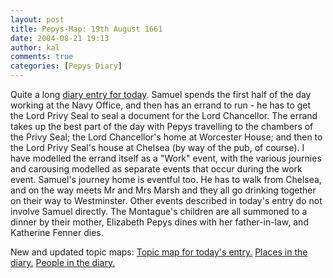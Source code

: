 ```yaml
---
layout: post
title: Pepys-Map: 19th August 1661
date: 2004-08-21 19:13
author: kal
comments: true
categories: [Pepys Diary]
---
```

Quite a long <a href="http://www.pepysdiary.com/archive/1661/08/19/index.php">diary entry for today</a>.
Samuel spends the first half of the day working at the Navy Office, and then has an errand to run - he has to get the Lord Privy Seal to seal a document for the Lord Chancellor. The errand takes up the best part of the day with Pepys travelling to the chambers of the Privy Seal; the Lord Chancellor's home at Worcester House; and then to the Lord Privy Seal's house at Chelsea (by way of the pub, of course). I have modelled the errand itself as a "Work" event, with the various journies and carousing modelled as separate events that occur during the work event.
Samuel's journey home is eventful too. He has to walk from Chelsea, and on the way meets Mr and Mrs Marsh and they all go drinking together on their way to Westminster.
Other events described in today's entry do not involve Samuel directly. The Montague's children are all summoned to a dinner by their mother,  Elizabeth Pepys dines with her father-in-law, and Katherine Fenner dies.

<!--more-->
New and updated topic maps:
<a href="http://www.techquila.com/blog/archives/16610819.ltm">Topic map for today's entry.</a>
<a href="http://www.techquila.com/blog/archives/pepys-diary-places.ltm">Places in the diary.</a>
<a href="http://www.techquila.com/blog/archives/pepys-diary-people.ltm">People in the diary.</a>

